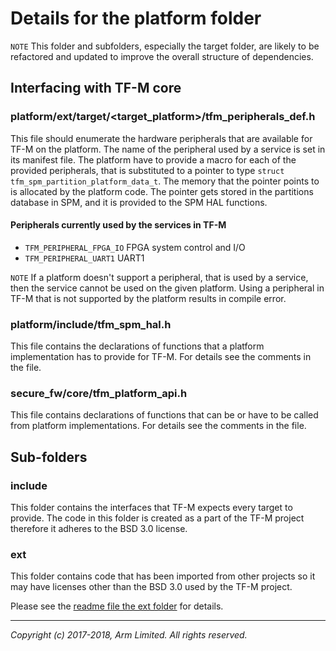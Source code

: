 # Details for the platform folder

`NOTE` This folder and subfolders, especially the target folder, are likely to
be refactored and updated to improve the overall structure of dependencies.

## Interfacing with TF-M core

### platform/ext/target/<target_platform>/tfm_peripherals_def.h
This file should enumerate the hardware peripherals that are available for TF-M
on the platform. The name of the peripheral used by a service is set in its
manifest file. The platform have to provide a macro for each of the provided
peripherals, that is substituted to a pointer to type
`struct tfm_spm_partition_platform_data_t`. The memory that the pointer points
to is allocated by the platform code. The pointer gets stored in the partitions
database in SPM, and it is provided to the SPM HAL functions.

#### Peripherals currently used by the services in TF-M
 - `TFM_PERIPHERAL_FPGA_IO` FPGA system control and I/O
 - `TFM_PERIPHERAL_UART1` UART1

`NOTE` If a platform doesn't support a peripheral, that is used by a service,
then the service cannot be used on the given platform. Using a peripheral in
TF-M that is not supported by the platform results in compile error.

### platform/include/tfm_spm_hal.h
This file contains the declarations of functions that a platform implementation
has to provide for TF-M. For details see the comments in the file.

### secure_fw/core/tfm_platform_api.h
This file contains declarations of functions that can be or have to be called
from platform implementations. For details see the comments in the file.

## Sub-folders

### include
This folder contains the interfaces that TF-M expects every target to provide.
The code in this folder is created as a part of the TF-M project
therefore it adheres to the BSD 3.0 license.

### ext
This folder contains code that has been imported from other projects so it may
have licenses other than the BSD 3.0 used by the TF-M project.

Please see the [readme file the ext folder](ext/readme.md) for details.

--------------

*Copyright (c) 2017-2018, Arm Limited. All rights reserved.*
